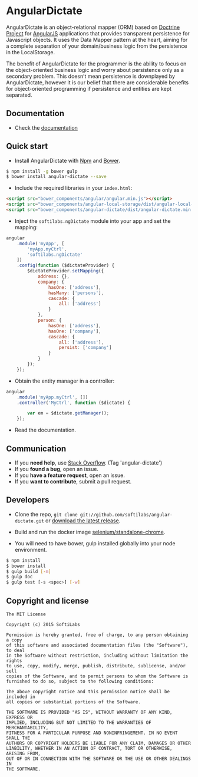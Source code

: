 # AngularDictate

AngularDictate is an object-relational mapper (ORM) based on [Doctrine Project](http://www.doctrine-project.org/) for [AngularJS](http://angularjs.org/) applications that provides transparent persistence for Javascript objects. It uses the Data Mapper pattern at the heart, aiming for a complete separation of your domain/business logic from the persistence in the LocalStorage.

The benefit of AngularDictate for the programmer is the ability to focus on the object-oriented business logic and worry about persistence only as a secondary problem. This doesn’t mean persistence is downplayed by AngularDictate, however it is our belief that there are considerable benefits for object-oriented programming if persistence and entities are kept separated.

## Documentation

+ Check the [documentation](https://github.com/softilabs/angular-dictate/blob/master/doc/current.md)


## Quick start

+ Install AngularDictate with [Npm](https://www.npmjs.com/) and [Bower](https://github.com/bower/bower).

>
```bash
$ npm install -g bower gulp
$ bower install angular-dictate --save
```

+ Include the required libraries in your `index.html`:

>
``` html
<script src="bower_components/angular/angular.min.js"></script>
<script src="bower_components/angular-local-storage/dist/angular-local-storage.min.js"></script>
<script src="bower_components/angular-dictate/dist/angular-dictate.min.js"></script>
```

+ Inject the `softilabs.ngDictate` module into your app and set the mapping:

>
``` js
angular
    .module('myApp', [
        'myApp.myCtrl',
        'softilabs.ngDictate'
    ])
    .config(function ($dictateProvider) {
        $dictateProvider.setMapping({
            address: {},
            company: {
                hasOne: ['address'],
                hasMany: ['persons'],
                cascade: {
                    all: ['address']
                }
            },
            person: {
                hasOne: ['address'],
                hasOne: ['company'],
                cascade: {
                    all: ['address'],
                    persist: ['company']
                }
            }
        });
    });
```

+ Obtain the entity manager in a controller:

>
``` js
angular
    .module('myApp.myCtrl', [])
    .controller('MyCtrl', function ($dictate) {

        var em = $dictate.getManager();
    });
```

+ Read the documentation.

## Communication

- If you **need help**, use [Stack Overflow](http://stackoverflow.com/questions/tagged/angular-dictate). (Tag 'angular-dictate')
- If you **found a bug**, open an issue.
- If you **have a feature request**, open an issue.
- If you **want to contribute**, submit a pull request.

## Developers

+ Clone the repo, `git clone git://github.com/softilabs/angular-dictate.git` or [download the latest release](https://github.com/softilabs/angular-dictate/zipball/master).

+ Build and run the docker image [selenium/standalone-chrome](https://registry.hub.docker.com/u/selenium/standalone-chrome/).

+ You will need to have bower, gulp installed globally into your node environment. 

>
``` bash
$ npm install
$ bower install
$ gulp build [-m]
$ gulp doc
$ gulp test [-s <spec>] [-w]
```

## Copyright and license

```
The MIT License

Copyright (c) 2015 SoftiLabs

Permission is hereby granted, free of charge, to any person obtaining a copy
of this software and associated documentation files (the "Software"), to deal
in the Software without restriction, including without limitation the rights
to use, copy, modify, merge, publish, distribute, sublicense, and/or sell
copies of the Software, and to permit persons to whom the Software is
furnished to do so, subject to the following conditions:

The above copyright notice and this permission notice shall be included in
all copies or substantial portions of the Software.

THE SOFTWARE IS PROVIDED "AS IS", WITHOUT WARRANTY OF ANY KIND, EXPRESS OR
IMPLIED, INCLUDING BUT NOT LIMITED TO THE WARRANTIES OF MERCHANTABILITY,
FITNESS FOR A PARTICULAR PURPOSE AND NONINFRINGEMENT. IN NO EVENT SHALL THE
AUTHORS OR COPYRIGHT HOLDERS BE LIABLE FOR ANY CLAIM, DAMAGES OR OTHER
LIABILITY, WHETHER IN AN ACTION OF CONTRACT, TORT OR OTHERWISE, ARISING FROM,
OUT OF OR IN CONNECTION WITH THE SOFTWARE OR THE USE OR OTHER DEALINGS IN
THE SOFTWARE.
```